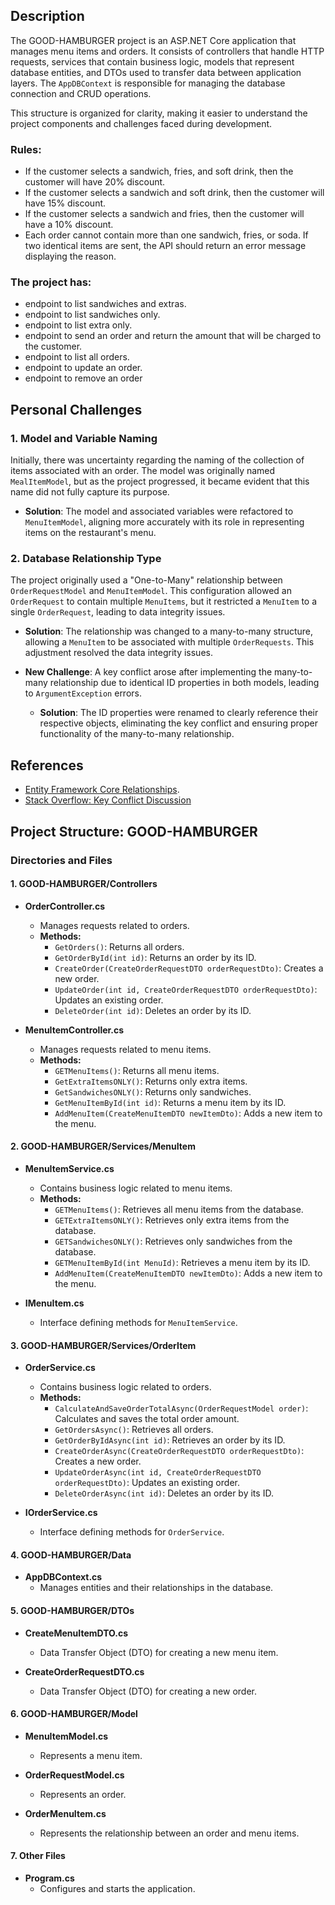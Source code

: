 ## Description
The GOOD-HAMBURGER project is an ASP.NET Core application that manages menu items and orders. It consists of controllers that handle HTTP requests, services that contain business logic, models that represent database entities, and DTOs used to transfer data between application layers. The `AppDBContext` is responsible for managing the database connection and CRUD operations.


This structure is organized for clarity, making it easier to understand the project components and challenges faced during development.

### Rules:
- If the customer selects a sandwich, fries, and soft drink, then the customer will have 20%
discount.
- If the customer selects a sandwich and soft drink, then the customer will have 15% discount.
- If the customer selects a sandwich and fries, then the customer will have a 10% discount.
- Each order cannot contain more than one sandwich, fries, or soda. If two identical items are
sent, the API should return an error message displaying the reason.

### The project has:
- endpoint to list sandwiches and extras.
- endpoint to list sandwiches only.
- endpoint to list extra only.
-  endpoint to send an order and return the amount that will be charged to the
customer.
- endpoint to list all orders.
- endpoint to update an order.
- endpoint to remove an order



## Personal Challenges

### 1. Model and Variable Naming
Initially, there was uncertainty regarding the naming of the collection of items associated with an order. The model was originally named `MealItemModel`, but as the project progressed, it became evident that this name did not fully capture its purpose.

- **Solution**: The model and associated variables were refactored to `MenuItemModel`, aligning more accurately with its role in representing items on the restaurant's menu.

### 2. Database Relationship Type
The project originally used a "One-to-Many" relationship between `OrderRequestModel` and `MenuItemModel`. This configuration allowed an `OrderRequest` to contain multiple `MenuItems`, but it restricted a `MenuItem` to a single `OrderRequest`, leading to data integrity issues.

- **Solution**: The relationship was changed to a many-to-many structure, allowing a `MenuItem` to be associated with multiple `OrderRequests`. This adjustment resolved the data integrity issues.

- **New Challenge**: A key conflict arose after implementing the many-to-many relationship due to identical ID properties in both models, leading to `ArgumentException` errors.

  - **Solution**: The ID properties were renamed to clearly reference their respective objects, eliminating the key conflict and ensuring proper functionality of the many-to-many relationship.

## **References**
- [Entity Framework Core Relationships](https://learn.microsoft.com/en-us/ef/core/modeling/relationships).
- [Stack Overflow: Key Conflict Discussion](https://stackoverflow.com/questions/5648060/argumentexception-an-item-with-the-same-key-has-already-been-added)

## Project Structure: GOOD-HAMBURGER

### Directories and Files

#### 1. GOOD-HAMBURGER/Controllers

- **OrderController.cs**
  - Manages requests related to orders.
  - **Methods:**
    - `GetOrders()`: Returns all orders.
    - `GetOrderById(int id)`: Returns an order by its ID.
    - `CreateOrder(CreateOrderRequestDTO orderRequestDto)`: Creates a new order.
    - `UpdateOrder(int id, CreateOrderRequestDTO orderRequestDto)`: Updates an existing order.
    - `DeleteOrder(int id)`: Deletes an order by its ID.

- **MenuItemController.cs**
  - Manages requests related to menu items.
  - **Methods:**
    - `GETMenuItems()`: Returns all menu items.
    - `GetExtraItemsONLY()`: Returns only extra items.
    - `GetSandwichesONLY()`: Returns only sandwiches.
    - `GetMenuItemById(int id)`: Returns a menu item by its ID.
    - `AddMenuItem(CreateMenuItemDTO newItemDto)`: Adds a new item to the menu.

#### 2. GOOD-HAMBURGER/Services/MenuItem

- **MenuItemService.cs**
  - Contains business logic related to menu items.
  - **Methods:**
    - `GETMenuItems()`: Retrieves all menu items from the database.
    - `GETExtraItemsONLY()`: Retrieves only extra items from the database.
    - `GETSandwichesONLY()`: Retrieves only sandwiches from the database.
    - `GETMenuItemById(int MenuId)`: Retrieves a menu item by its ID.
    - `AddMenuItem(CreateMenuItemDTO newItemDto)`: Adds a new item to the menu.

- **IMenuItem.cs**
  - Interface defining methods for `MenuItemService`.

#### 3. GOOD-HAMBURGER/Services/OrderItem

- **OrderService.cs**
  - Contains business logic related to orders.
  - **Methods:**
    - `CalculateAndSaveOrderTotalAsync(OrderRequestModel order)`: Calculates and saves the total order amount.
    - `GetOrdersAsync()`: Retrieves all orders.
    - `GetOrderByIdAsync(int id)`: Retrieves an order by its ID.
    - `CreateOrderAsync(CreateOrderRequestDTO orderRequestDto)`: Creates a new order.
    - `UpdateOrderAsync(int id, CreateOrderRequestDTO orderRequestDto)`: Updates an existing order.
    - `DeleteOrderAsync(int id)`: Deletes an order by its ID.

- **IOrderService.cs**
  - Interface defining methods for `OrderService`.

#### 4. GOOD-HAMBURGER/Data

- **AppDBContext.cs**
  - Manages entities and their relationships in the database.

#### 5. GOOD-HAMBURGER/DTOs

- **CreateMenuItemDTO.cs**
  - Data Transfer Object (DTO) for creating a new menu item.

- **CreateOrderRequestDTO.cs**
  - Data Transfer Object (DTO) for creating a new order.

#### 6. GOOD-HAMBURGER/Model

- **MenuItemModel.cs**
  - Represents a menu item.

- **OrderRequestModel.cs**
  - Represents an order.

- **OrderMenuItem.cs**
  - Represents the relationship between an order and menu items.

#### 7. Other Files

- **Program.cs**
  - Configures and starts the application.
